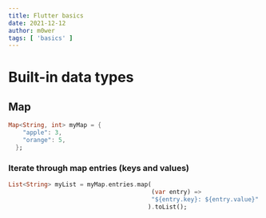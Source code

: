 ```yaml
---
title: Flutter basics
date: 2021-12-12
author: m0wer
tags: [ 'basics' ]
---
```


# Built-in data types

## Map

```dart
Map<String, int> myMap = {
    "apple": 3,
    "orange": 5,
  };
```

### Iterate through map entries (keys and values)

```dart
List<String> myList = myMap.entries.map(
                                        (var entry) =>
                                        "${entry.key}: ${entry.value}"
                                       ).toList();
```
